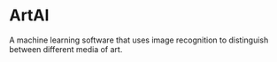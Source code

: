 # ArtAI
A machine learning software that uses image recognition to distinguish between different media of art.
